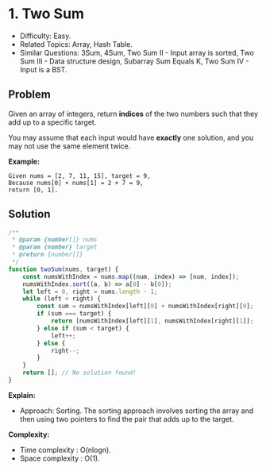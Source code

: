 # 1. Two Sum

- Difficulty: Easy.
- Related Topics: Array, Hash Table.
- Similar Questions: 3Sum, 4Sum, Two Sum II - Input array is sorted, Two Sum III - Data structure design, Subarray Sum Equals K, Two Sum IV - Input is a BST.

## Problem

Given an array of integers, return **indices** of the two numbers such that they add up to a specific target.

You may assume that each input would have **exactly** one solution, and you may not use the same element twice.

**Example:**

```
Given nums = [2, 7, 11, 15], target = 9,
Because nums[0] + nums[1] = 2 + 7 = 9,
return [0, 1].
```

## Solution

```javascript
/**
 * @param {number[]} nums
 * @param {number} target
 * @return {number[]}
 */
function twoSum(nums, target) {
    const numsWithIndex = nums.map((num, index) => [num, index]);
    numsWithIndex.sort((a, b) => a[0] - b[0]);
    let left = 0, right = nums.length - 1;
    while (left < right) {
        const sum = numsWithIndex[left][0] + numsWithIndex[right][0];
        if (sum === target) {
            return [numsWithIndex[left][1], numsWithIndex[right][1]];
        } else if (sum < target) {
            left++;
        } else {
            right--;
        }
    }
    return []; // No solution found!
}
```

**Explain:**

- Approach: Sorting.
The sorting approach involves sorting the array and then using two pointers to find the pair that adds up to the target.

**Complexity:**

* Time complexity : O(nlogn).
* Space complexity : O(1).
